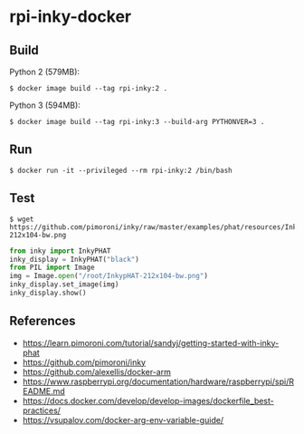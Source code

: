 # rpi-inky-docker

## Build

Python 2 (579MB):

``` shell
$ docker image build --tag rpi-inky:2 .
```

Python 3 (594MB):

``` shell
$ docker image build --tag rpi-inky:3 --build-arg PYTHONVER=3 .
```

## Run

``` shell
$ docker run -it --privileged --rm rpi-inky:2 /bin/bash
```

## Test

``` shell
$ wget https://github.com/pimoroni/inky/raw/master/examples/phat/resources/InkypHAT-212x104-bw.png
```

``` python
from inky import InkyPHAT
inky_display = InkyPHAT("black")
from PIL import Image
img = Image.open("/root/InkypHAT-212x104-bw.png")
inky_display.set_image(img)
inky_display.show()

```

## References

- https://learn.pimoroni.com/tutorial/sandyj/getting-started-with-inky-phat
- https://github.com/pimoroni/inky
- https://github.com/alexellis/docker-arm
- https://www.raspberrypi.org/documentation/hardware/raspberrypi/spi/README.md
- https://docs.docker.com/develop/develop-images/dockerfile_best-practices/
- https://vsupalov.com/docker-arg-env-variable-guide/